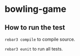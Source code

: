# bowling-game

## How to run the test

`rebar3 compile` to compile source.

`rebar3 eunit` to run all tests.
